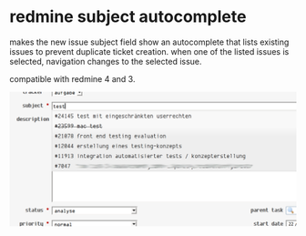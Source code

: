 # redmine subject autocomplete

makes the new issue subject field show an autocomplete that lists existing issues to prevent duplicate ticket creation.
when one of the listed issues is selected, navigation changes to the selected issue.

compatible with redmine 4 and 3.

![screenshot-1](other/subject_autocomplete.png?raw=true)
